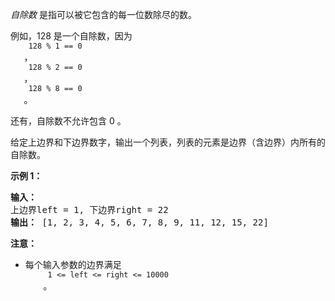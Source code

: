 <html>
 <body>
  <p>
   <em>
    自除数
   </em>
   是指可以被它包含的每一位数除尽的数。
  </p>
  <p>
   例如，128 是一个自除数，因为
   <code>
    128 % 1 == 0
   </code>
   ，
   <code>
    128 % 2 == 0
   </code>
   ，
   <code>
    128 % 8 == 0
   </code>
   。
  </p>
  <p>
   还有，自除数不允许包含 0 。
  </p>
  <p>
   给定上边界和下边界数字，输出一个列表，列表的元素是边界（含边界）内所有的自除数。
  </p>
  <p>
   <strong>
    示例 1：
   </strong>
  </p>
  <pre>
<strong>输入：</strong> 
上边界left = 1, 下边界right = 22
<strong>输出：</strong> [1, 2, 3, 4, 5, 6, 7, 8, 9, 11, 12, 15, 22]
</pre>
  <p>
   <strong>
    注意：
   </strong>
  </p>
  <ul>
   <li>
    每个输入参数的边界满足
    <code>
     1 &lt;= left &lt;= right &lt;= 10000
    </code>
    。
   </li>
  </ul>
 </body>
</html>